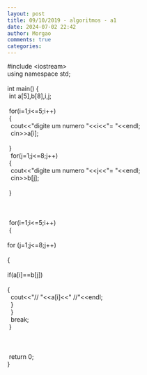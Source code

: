 ```yaml
---
layout: post
title: 09/10/2019 - algoritmos - a1
date: 2024-07-02 22:42
author: Morgao
comments: true
categories: 
---
```

#include &lt;iostream&gt;<br />
using namespace std;<br />
<br />
int main() {<br />
&nbsp;int a[5],b[8],i,j;<br />
<br />
&nbsp;for(i=1;i&lt;=5;i++)<br />
&nbsp;{<br />
&nbsp; cout&lt;&lt;"digite um numero "&lt;&lt;i&lt;&lt;"= "&lt;&lt;endl;<br />
&nbsp; cin&gt;&gt;a[i];<br />
&nbsp;<br />
&nbsp;}<br />
&nbsp; for(j=1;j&lt;=8;j++)<br />
&nbsp;{<br />
&nbsp; cout&lt;&lt;"digite um numero "&lt;&lt;j&lt;&lt;"= "&lt;&lt;endl;<br />
&nbsp; cin&gt;&gt;b[j];<br />
&nbsp;<br />
&nbsp;}<br />
<br />
<br />
<br />
&nbsp;for(i=1;i&lt;=5;i++)<br />
&nbsp;{<br />
&nbsp;<span style="white-space: pre;"> </span>for (j=1;j&lt;=8;j++)<br />
&nbsp;<span style="white-space: pre;"> </span>{<br />
&nbsp;<span style="white-space: pre;">  </span>if(a[i]==b[j])<br />
&nbsp;<span style="white-space: pre;">  </span>{<br />
&nbsp;<span style="white-space: pre;">   </span>cout&lt;&lt;"// "&lt;&lt;a[i]&lt;&lt;" //"&lt;&lt;endl;<br />
&nbsp;<span style="white-space: pre;">  </span>}<br />
&nbsp;<span style="white-space: pre;"> </span>}<br />
&nbsp;<span style="white-space: pre;"> </span>break;<br />
&nbsp;}<br />
<br />
<br />
&nbsp;<br />
&nbsp;return 0;<br />
}<br />
<div>
<br /></div>

